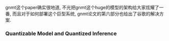 gnmt这个paper确实很地道, 不光把gnmt这个huge的模型的架构给大家炫耀了一番, 而且对于如何部署这个巨型系统, gnmt论文的第六部分也给出了谷歌的解决方案.

###  Quantizable Model and Quantized Inference
